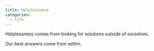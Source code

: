 ```yaml
---
title: Helplessness
categories:
  - life
---
```


Helplessness
comes from looking for solutions
outside of ourselves.

Our best answers
come from within.

